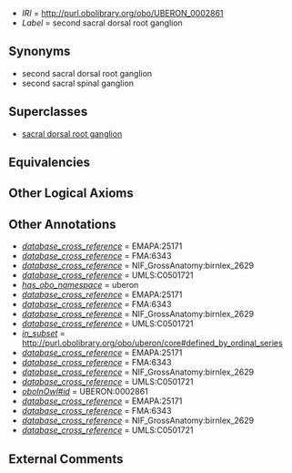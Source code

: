 * *IRI* = http://purl.obolibrary.org/obo/UBERON_0002861
 * *Label* = second sacral dorsal root ganglion

## Synonyms

 * second sacral dorsal root ganglion
 * second sacral spinal ganglion

## Superclasses

 * [sacral dorsal root ganglion](../../UBERON/37/UBERON_0002837.md)

## Equivalencies


## Other Logical Axioms


## Other Annotations

 * *[database_cross_reference](../../ef/oboInOwl#hasDbXref.md)* = EMAPA:25171
 * *[database_cross_reference](../../ef/oboInOwl#hasDbXref.md)* = FMA:6343
 * *[database_cross_reference](../../ef/oboInOwl#hasDbXref.md)* = NIF_GrossAnatomy:birnlex_2629
 * *[database_cross_reference](../../ef/oboInOwl#hasDbXref.md)* = UMLS:C0501721
 * *[has_obo_namespace](../../ce/oboInOwl#hasOBONamespace.md)* = uberon
 * *[database_cross_reference](../../ef/oboInOwl#hasDbXref.md)* = EMAPA:25171
 * *[database_cross_reference](../../ef/oboInOwl#hasDbXref.md)* = FMA:6343
 * *[database_cross_reference](../../ef/oboInOwl#hasDbXref.md)* = NIF_GrossAnatomy:birnlex_2629
 * *[database_cross_reference](../../ef/oboInOwl#hasDbXref.md)* = UMLS:C0501721
 * *[in_subset](../../et/oboInOwl#inSubset.md)* = http://purl.obolibrary.org/obo/uberon/core#defined_by_ordinal_series
 * *[database_cross_reference](../../ef/oboInOwl#hasDbXref.md)* = EMAPA:25171
 * *[database_cross_reference](../../ef/oboInOwl#hasDbXref.md)* = FMA:6343
 * *[database_cross_reference](../../ef/oboInOwl#hasDbXref.md)* = NIF_GrossAnatomy:birnlex_2629
 * *[database_cross_reference](../../ef/oboInOwl#hasDbXref.md)* = UMLS:C0501721
 * *[oboInOwl#id](../../id/oboInOwl#id.md)* = UBERON:0002861
 * *[database_cross_reference](../../ef/oboInOwl#hasDbXref.md)* = EMAPA:25171
 * *[database_cross_reference](../../ef/oboInOwl#hasDbXref.md)* = FMA:6343
 * *[database_cross_reference](../../ef/oboInOwl#hasDbXref.md)* = NIF_GrossAnatomy:birnlex_2629
 * *[database_cross_reference](../../ef/oboInOwl#hasDbXref.md)* = UMLS:C0501721

## External Comments

